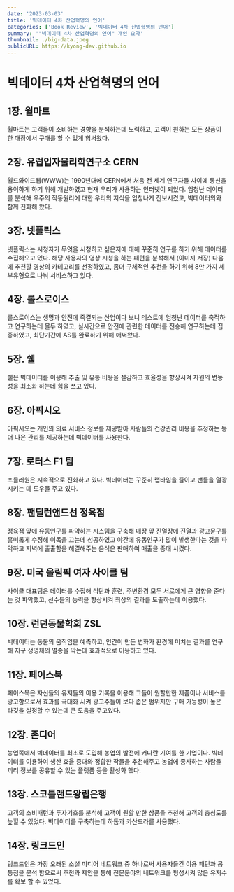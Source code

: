 ```yaml
---
date: '2023-03-03'
title: '빅데이터 4차 산업혁명의 언어'
categories: ['Book Review', '빅데이터 4차 산업혁명의 언어']
summary: '"빅데이터 4차 산업혁명의 언어" 개인 요약'
thumbnail: ./big-data.jpeg
publicURL: https://kyong-dev.github.io
---
```



# 빅데이터 4차 산업혁명의 언어

## 1장. 월마트
월마트는 고객들이 소비하는 경향을 분석하는데 노력하고, 고객이 원하는 모든 상품이 한 매장에서 구매를 할 수 있게 힘써왔다.

## 2장. 유럽입자물리학연구소 CERN
월드와이드웹(WWW)는 1990년대에 CERN에서 처음 전 세계 연구자들 사이에 통신을 용이하게 하기 위해 개발하였고 현재 우리가 사용하는 인터넷이 되었다. 엄청난 데이터를 분석해 우주의 작동원리에 대한 우리의 지식을 엄청나게 진보시켰고, 빅데이터의와 함께 진화해 왔다.

## 3장. 넷플릭스
넷플릭스는 시청자가 무엇을 시청하고 싶은지에 대해 꾸준히 연구를 하기 위해 데이터를 수집해오고 있다. 해당 사용자의 영상 시청을 하는 패턴을 분석해서 (이미지 저장) 다음에 추천할 영상의 카테고리를 선정하였고, 좀더 구체적인 추천을 하기 위해 8만 가지 세부유형으로 나눠 서비스하고 있다.

## 4장. 롤스로이스
롤스로이스는 생명과 안전에 즉결되는 산업이다 보니 테스트에 엄청난 데이터를 축적하고 연구하는데 몰두 하였고, 실시간으로 안전에 관련한 데이터를 전송해 연구하는데 집중하였고, 최단기간에 AS를 완료하기 위해 애써왔다.

## 5장. 쉘
쉘은 빅데이터를 이용해 추출 및 유통 비용을 절감하고 효율성을 향상시켜 자원의 변동성을 최소화 하는데 힘을 쓰고 있다.

## 6장. 아픽시오
아픽시오는 개인의 의료 서비스 정보를 제공받아 사람들의 건강관리 비용을 추정하는 등 더 나은 관리를 제공하는데 빅데이터를 사용한다.

## 7장. 로터스 F1 팀
포뮬러원은 지속적으로 진화하고 있다. 빅데이터는 꾸준히 랩타임을 줄이고 팬들을 열광시키는 데 도우믈 주고 있다.

## 8장. 팬딜런앤드선 정육점
정육점 앞에 유동인구를 파악하는 시스템을 구축해 매장 앞 진열장에 진열과 광고문구를 흥미롭게 수정해 이목을 끄는데 성공하였고 야간에 유동인구가 많이 발생한다는 것을 파악하고 저녁에 출출함을 해결해주는 음식은 판매하여 매출을 증대 시켰다.

## 9장. 미국 올림픽 여자 사이클 팀
사이클 대표팀은 데이터를 수집해 식단과 훈련, 주변환경 모두 서로에게 큰 영향을 준다는 것 파악했고, 선수들의 능력을 향상시켜 최상의 결과를 도출하는데 이용했다.

## 10장. 런던동물학회 ZSL
빅데이터는 동물의 움직임을 예측하고, 인간이 만든 변화가 환경에 미치는 결과를 연구해 지구 생명체의 멸종을 막는데 효과적으로 이용하고 있다.

## 11장. 페이스북
페이스북은 자신들의 유저들의 이용 기록을 이용해 그들이 원할만한 제품이나 서비스를 광고함으로서 효과를 극대화 시켜 광고주들이 보다 좁은 범위지만 구매 가능성이 높은 타깃을 설정할 수 있는데 큰 도움을 주고있다.

## 12장. 존디어
농업쪽에서 빅데이터를 최초로 도입해 농업의 발전에 커다란 기여를 한 기업이다. 빅데이터를 이용하여 생산 효율 증대와 정합한 작물을 추천해주고 농업에 종사하는 사람들 끼리 정보를 공유할 수 있는 플랫폼 등을 활성화 했다.

## 13장. 스코틀랜드왕립은행
고객의 소비패턴과 투자기호를 분석해 고객이 원할 만한 상품을 추천해 고객의 충성도를 높힐 수 있었다. 빅데이터를 구축하는데 하둡과 카산드라를 사용했다.

## 14장. 링크드인
링크드인은 가장 오래된 소셜 미디어 네트워크 중 하나로써 사용자들간 이용 패턴과 공통점을 분석 함으로써 추천과 제안을 통해 전문분야의 네트워크를 형성시켜 많은 유저수를 확보 할  수 있었다.